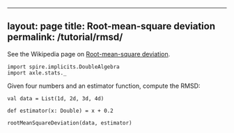 
---
layout: page
title: Root-mean-square deviation
permalink: /tutorial/rmsd/
---

See the Wikipedia page on
[Root-mean-square deviation](https://en.wikipedia.org/wiki/Root-mean-square_deviation).

```tut:silent
import spire.implicits.DoubleAlgebra
import axle.stats._
```

Given four numbers and an estimator function, compute the RMSD:

```tut:book
val data = List(1d, 2d, 3d, 4d)

def estimator(x: Double) = x + 0.2

rootMeanSquareDeviation(data, estimator)
```
